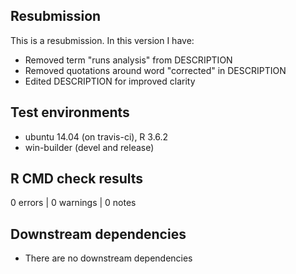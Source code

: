 ## Resubmission
This is a resubmission. In this version I have:

* Removed term "runs analysis" from DESCRIPTION
* Removed quotations around word "corrected" in DESCRIPTION
* Edited DESCRIPTION for improved clarity



## Test environments
* ubuntu 14.04 (on travis-ci), R 3.6.2
* win-builder (devel and release)

## R CMD check results

0 errors | 0 warnings | 0 notes

## Downstream dependencies
* There are no downstream dependencies
